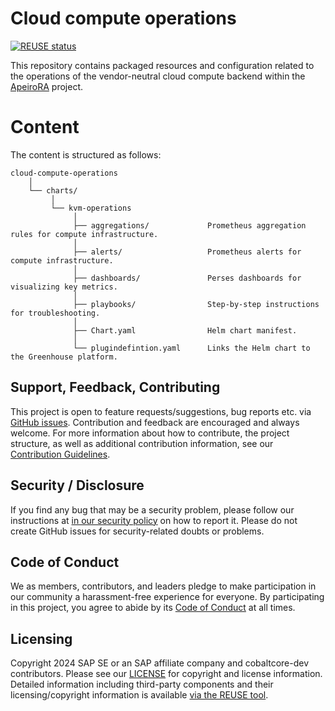<!--
# SPDX-FileCopyrightText: Copyright 2024 SAP SE or an SAP affiliate company and cobaltcore-dev contributors
#
# SPDX-License-Identifier: Apache-2.0
-->

# Cloud compute operations

[![REUSE status](https://api.reuse.software/badge/github.com/cobaltcore-dev/cloud-compute-operations)](https://api.reuse.software/info/github.com/cobaltcore-dev/cloud-compute-operations)

This repository contains packaged resources and configuration related to the operations of the vendor-neutral cloud compute backend within the [ApeiroRA](https://apeirora.eu) project.

# Content

The content is structured as follows:

```
cloud-compute-operations
    │
    └── charts/
         │
         └── kvm-operations
              │
              ├── aggregations/             Prometheus aggregation rules for compute infrastructure.
              │
              ├── alerts/                   Prometheus alerts for compute infrastructure.
              │
              ├── dashboards/               Perses dashboards for visualizing key metrics.
              │
              ├── playbooks/                Step-by-step instructions for troubleshooting.        
              │
              ├── Chart.yaml                Helm chart manifest.
              │
              └── plugindefintion.yaml      Links the Helm chart to the Greenhouse platform. 

```

## Support, Feedback, Contributing

This project is open to feature requests/suggestions, bug reports etc. via [GitHub issues](https://github.com/cobaltcore-dev/cloud-storage-operations/issues). Contribution and feedback are encouraged and always welcome. For more information about how to contribute, the project structure, as well as additional contribution information, see our [Contribution Guidelines](CONTRIBUTING.md).

## Security / Disclosure
If you find any bug that may be a security problem, please follow our instructions at [in our security policy](https://github.com/cobaltcore-dev/cloud-storage-operations/security/policy) on how to report it. Please do not create GitHub issues for security-related doubts or problems.

## Code of Conduct

We as members, contributors, and leaders pledge to make participation in our community a harassment-free experience for everyone. By participating in this project, you agree to abide by its [Code of Conduct](https://github.com/SAP/.github/blob/main/CODE_OF_CONDUCT.md) at all times.

## Licensing

Copyright 2024 SAP SE or an SAP affiliate company and cobaltcore-dev contributors. Please see our [LICENSE](LICENSE) for copyright and license information. Detailed information including third-party components and their licensing/copyright information is available [via the REUSE tool](https://api.reuse.software/info/github.com/cobaltcore-dev/cloud-storage-operations).
